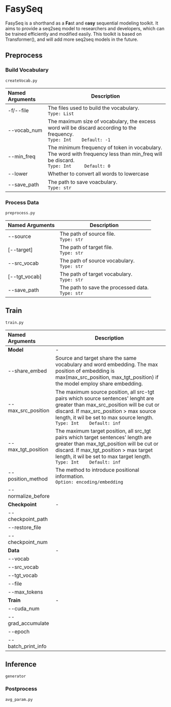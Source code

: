 # FasySeq

FasySeq is a shorthand as a **Fa**st and e**asy** sequential modeling toolkit. It aims to provide a seq2seq model to researchers and developers, which can be trained efficiently and modified easily. This toolkit is based on Transformer(), and will add more seq2seq models in the future.

## Preprocess

### Build Vocabulary

``createVocab.py``

| Named Arguments | Description                                                  |
| :-------------- | ------------------------------------------------------------ |
| -f/--file       | The files used to build the vocabulary.<br />``Type: List``  |
| --vocab_num     | The maximum size of vocabulary, the excess word will be discard according to the frequency.<br />``Type: Int    Default: -1`` |
| --min_freq      | The minimum frequency of token in vocabulary. The word with frequency less than min_freq will be discard.<br />``Type: Int     Default: 0`` |
| --lower         | Whether to convert all words to lowercase                    |
| --save_path     | The path to save voacbulary.<br />``Type: str``              |

### Process Data

``preprocess.py``

| Named Arguments | Description                                             |
| :-------------- | ------------------------------------------------------- |
| --source        | The path of source file.<br />``Type: str``             |
| [--target]      | The path of target file.<br />``Type: str``             |
| --src_vocab     | The path of source vocabulary.<br />``Type: str``       |
| [--tgt_vocab]   | The path of target vocabulary.<br />``Type: str``       |
| --save_path     | The path to save the processed data.<br />``Type: str`` |

## Train

``train.py``

| Named Arguments      | Description |
| :------------------- | ----------- |
| **Model**            | -           |
| --share_embed       | Source and target share the same vocabulary and word embedding. The max position of embedding is max(max_src_position, max_tgt_position) if the model employ share embedding. |
| --max_src_position   | The maximum source position, all src-tgt pairs which source sentences' lenght are greater than max_src_position will be cut or discard. If max_src_position > max source length, it wil be set to max source length.<br />``Type: Int    Default: inf`` |
| --max_tgt_position   | The maximum target position, all src_tgt pairs which target sentences' length are greater than max_tgt_position will be cut or discard. If max_tgt_position > max target length, it wil be set to max target length.<br />``Type: Int    Default: inf`` |
| --position_method    | The method to introduce positional information.<br />``Option: encoding/embedding`` |
| --normalize_before   |             |
|	**Checkpoint**		| - |
| --checkpoint_path |						 |
| --restore_file |						 |
| --checkpoint_num |						 |
| **Data**           | - |
| --vocab |						 |
| --src_vocab |						 |
| --tgt_vocab |						 |
| --file |						 |
| --max_tokens |						 |
| **Train**  | - |
| --cuda_num           |             |
| --grad_accumulate    |             |
| --epoch |						 |
| --batch_print_info |						 |

## Inference

``generator``

### Postprocess

``avg_param.py``

